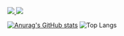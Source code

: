   <span align="center">
  <a href="https://www.instagram.com/yuuki08noah/">
    <img src="https://img.shields.io/badge/Instagram-E4405F?style=for-the-badge&logo=Instagram&logoColor=white"/>
  </a>
</span>
<span align="center">
  <a href="https://velog.io/@yuuki08noah/posts/">
    <img src="https://img.shields.io/badge/velog-20C997?style=for-the-badge&logo=velog&logoColor=white"/>
  </a>
</span>
  
  [![Anurag's GitHub stats](https://github-readme-stats.vercel.app/api?username=yuuki08noah&theme=radical)](https://github.com/anuraghazra/github-readme-stats)
  ![Top Langs](https://github-readme-stats.vercel.app/api/top-langs/?username=yuuki08noah&size_weight=0.5&count_weight=0.5&theme=radical)
</center>

